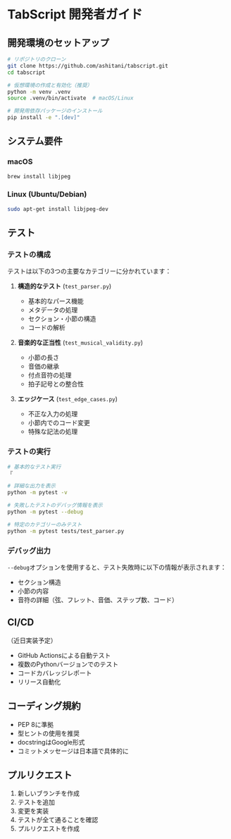 # TabScript 開発者ガイド

## 開発環境のセットアップ

```bash
# リポジトリのクローン
git clone https://github.com/ashitani/tabscript.git
cd tabscript

# 仮想環境の作成と有効化（推奨）
python -m venv .venv
source .venv/bin/activate  # macOS/Linux

# 開発用依存パッケージのインストール
pip install -e ".[dev]"
```

## システム要件

### macOS
```bash
brew install libjpeg
```

### Linux (Ubuntu/Debian)
```bash
sudo apt-get install libjpeg-dev
```

## テスト

### テストの構成

テストは以下の3つの主要なカテゴリーに分かれています：

1. **構造的なテスト** (`test_parser.py`)
   - 基本的なパース機能
   - メタデータの処理
   - セクション・小節の構造
   - コードの解析

2. **音楽的な正当性** (`test_musical_validity.py`)
   - 小節の長さ
   - 音価の継承
   - 付点音符の処理
   - 拍子記号との整合性

3. **エッジケース** (`test_edge_cases.py`)
   - 不正な入力の処理
   - 小節内でのコード変更
   - 特殊な記法の処理

### テストの実行

```bash
# 基本的なテスト実行
『

# 詳細な出力を表示
python -m pytest -v

# 失敗したテストのデバッグ情報を表示
python -m pytest --debug

# 特定のカテゴリーのみテスト
python -m pytest tests/test_parser.py
```

### デバッグ出力

`--debug`オプションを使用すると、テスト失敗時に以下の情報が表示されます：
- セクション構造
- 小節の内容
- 音符の詳細（弦、フレット、音価、ステップ数、コード）

## CI/CD

（近日実装予定）
- GitHub Actionsによる自動テスト
- 複数のPythonバージョンでのテスト
- コードカバレッジレポート
- リリース自動化

## コーディング規約

- PEP 8に準拠
- 型ヒントの使用を推奨
- docstringはGoogle形式
- コミットメッセージは日本語で具体的に

## プルリクエスト

1. 新しいブランチを作成
2. テストを追加
3. 変更を実装
4. テストが全て通ることを確認
5. プルリクエストを作成 